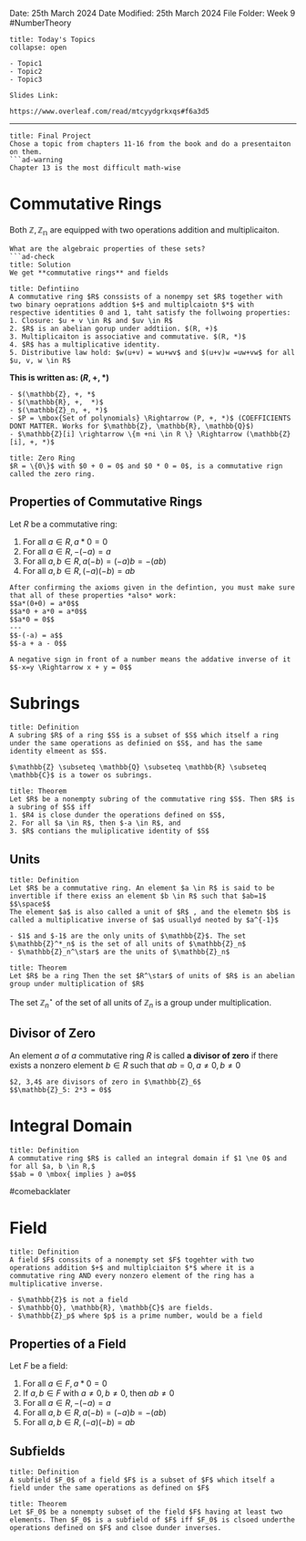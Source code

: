 Date: 25th March 2024
Date Modified: 25th March 2024
File Folder: Week 9
#NumberTheory

```ad-abstract
title: Today's Topics
collapse: open

- Topic1
- Topic2
- Topic3

```

```ad-important
Slides Link:

https://www.overleaf.com/read/mtcyydgrkxqs#f6a3d5
```

--- 
```ad-important
title: Final Project
Chose a topic from chapters 11-16 from the book and do a presentaiton on them.
```ad-warning
Chapter 13 is the most difficult math-wise
```

# Commutative Rings

Both $\mathbb{Z}, \mathbb{Z_n}$ are equipped with two operations addition and multiplicaiton.

```ad-question
What are the algebraic properties of these sets?
```ad-check
title: Solution
We get **commutative rings** and fields
```

```ad-summary
title: Defintiino
A commutative ring $R$ conssists of a nonempy set $R$ together with two binary oeprations addtion $+$ and multiplcaiotn $*$ with respective identities 0 and 1, taht satisfy the follwoing properties:
1. Closure: $u + v \in R$ and $uv \in R$
2. $R$ is an abelian gorup under addtiion. $(R, +)$
3. Multiplicaiton is associative and commutative. $(R, *)$
4. $R$ has a multiplicative identity.
5. Distributive law hold: $w(u+v) = wu+wv$ and $(u+v)w =uw+vw$ for all $u, v, w \in R$
```

**This is written as: $(R, +, *)$**

```ad-example
- $(\mathbb{Z}, +, *$
- $(\mathbb{R}, +,  *)$
- $(\mathbb{Z}_n, +, *)$
- $P = \mbox{Set of polynomials} \Rightarrow (P, +, *)$ (COEFFICIENTS DONT MATTER. Works for $\mathbb{Z}, \mathbb{R}, \mathbb{Q}$)
- $\mathbb{Z}[i] \rightarrow \{m +ni \in R \} \Rightarrow (\mathbb{Z}[i], +, *)$
```

```ad-example
title: Zero Ring
$R = \{0\}$ with $0 + 0 = 0$ and $0 * 0 = 0$, is a commutative rign called the zero ring.
```

## Properties of Commutative Rings

Let $R$ be a commutative ring:
1. For all $a \in R, a * 0 =0$
2. For all $a \in R, -(-a) = a$
3. For all $a, b \in R, a(-b) = (-a)b = -(ab)$
4. For all $a, b \in R, (-a)(-b) = ab$

```ad-important
After confirming the axioms given in the defintion, you must make sure that all of these properties *also* work:
$$a*(0+0) = a*0$$
$$a*0 + a*0 = a*0$$
$$a*0 = 0$$
---
$$-(-a) = a$$
$$-a + a - 0$$
```

```ad-note
A negative sign in front of a number means the addative inverse of it
$$-x=y \Rightarrow x + y = 0$$
```

# Subrings

```ad-summary
title: Definition
A subring $R$ of a ring $S$ is a subset of $S$ which itself a ring under the same operations as definied on $S$, and has the same identity elmeent as $S$.
```

```ad-example
$\mathbb{Z} \subseteq \mathbb{Q} \subseteq \mathbb{R} \subseteq \mathbb{C}$ is a tower os subrings.
```

```ad-important
title: Theorem
Let $R$ be a nonempty subring of the commutative ring $S$. Then $R$ is a subring of $S$ iff
1. $R4 is close dunder the operations defined on $S$,
2. For all $a \in R$, then $-a \in R$, and
3. $R$ contians the muliplicative identity of $S$
```

## Units

```ad-summary
title: Definition
Let $R$ be a commutative ring. An element $a \in R$ is said to be invertible if there exiss an element $b \in R$ such that $ab=1$
$$\space$$
The element $a$ is also called a unit of $R$ , and the elemetn $b$ is called a multiplicative inverse of $a$ usuallyd neoted by $a^{-1}$
```

```ad-example
- $1$ and $-1$ are the only units of $\mathbb{Z}$. The set $\mathbb{Z}^*_n$ is the set of all units of $\mathbb{Z}_n$
- $\mathbb{Z}_n^\star$ are the units of $\mathbb{Z}_n$
```

```ad-important
title: Theorem
Let $R$ be a ring Then the set $R^\star$ of units of $R$ is an abelian group under multiplication of $R$
```

The set $\mathbb{Z}_n^\star$ of the set of all units of $\mathbb{Z}_n$ is a group under multiplication.
## Divisor of Zero

An element $a$ of $a$ commutative ring $R$ is called **a divisor of zero** if there exists a nonzero element $b \in R$ such that $ab=0, a \ne 0, b \ne 0$

```ad-example
$2, 3,4$ are divisors of zero in $\mathbb{Z}_6$
$$\mathbb{Z}_5: 2*3 = 0$$
```

# Integral Domain

```ad-summary
title: Definition
A commutative ring $R$ is called an integral domain if $1 \ne 0$ and for all $a, b \in R,$
$$ab = 0 \mbox{ implies } a=0$$
```

#comebacklater 

# Field

```ad-summary
title: Definition
A field $F$ conssits of a nonempty set $F$ togehter with two operations addition $+$ and multiplciaiton $*$ where it is a commutative ring AND every nonzero element of the ring has a multiplicative inverse.
```

```ad-example
- $\mathbb{Z}$ is not a field
- $\mathbb{Q}, \mathbb{R}, \mathbb{C}$ are fields.
- $\mathbb{Z}_p$ where $p$ is a prime number, would be a field 
```

## Properties of a Field

Let $F$ be a  field:
1. For all $a \in F, a * 0 =0$
2. If $a, b \in F$ with $a \ne 0, b \ne 0$, then $ab \ne 0$
3. For all $a \in R, -(-a) = a$
4. For all $a, b \in R, a(-b) = (-a)b = -(ab)$
5. For all $a, b \in R, (-a)(-b) = ab$

## Subfields

```ad-summary
title: Definition
A subfield $F_0$ of a field $F$ is a subset of $F$ which itself a field under the same operations as defined on $F$
```

```ad-important
title: Theorem
Let $F_0$ be a nonempty subset of the field $F$ having at least two elements. Then $F_0$ is a subfield of $F$ iff $F_0$ is clsoed underthe operations defined on $F$ and clsoe dunder inverses.
```

